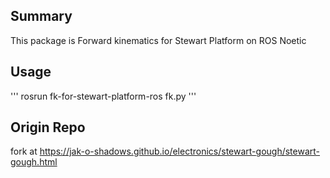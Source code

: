 ## Summary
This package is Forward kinematics for Stewart Platform on ROS Noetic

## Usage
'''
rosrun fk-for-stewart-platform-ros fk.py
'''

## Origin Repo
fork at https://jak-o-shadows.github.io/electronics/stewart-gough/stewart-gough.html
